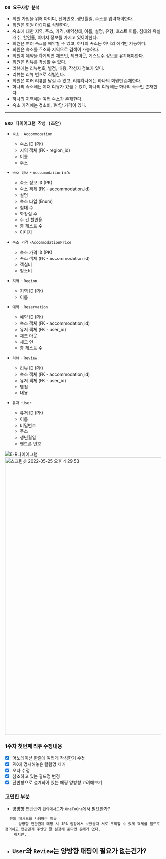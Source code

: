 ### `DB 요구사항 분석`

- 회원 가입을 위해 아이디, 전화번호, 생년월일, 주소를 입력해야한다.
- 회원은 회원 아이디로 식별한다.
- 숙소에 대한 지역, 주소, 가격, 예약상태, 이름, 설명, 유형, 호스트 이름, 침대와 욕실 개수, 할인률, 이미지 정보를 가지고 있어야한다.
- 회원은 여러 숙소를 예약할 수 있고, 하나의 숙소는 하나의 예약만 가능하다.
- 회원은 숙소를 주소와 지역으로 검색이 가능하다.
- 회원이 예약을 하게되면 체크인, 체크아웃, 게스트수 정보를 유지해야한다.
- 회원은 리뷰를 작성할 수 있다.
- 리뷰에는 리뷰번호, 별점, 내용, 작성자 정보가 있다.
- 리뷰는 리뷰 번호로 식별한다.
- 회원은 여러 리뷰를 남길 수 있고, 리뷰하나에는 하나의 회원만 존재한다.
- 하나의 숙소에는 여러 리뷰가 있을수 있고, 하나의 리뷰에는 하나의 숙소만 존재한다.
- 하나의 지역에는 여러 숙소가 존재한다.
- 숙소 가격에는 청소비, 1박당 가격이 있다.

---

### `ERD 다이어그램 작성 (초안)`
- `숙소` - `Accommodation`
  - 숙소 ID (PK)
  - 지역 객체 (FK - region_id)
  - 이름
  - 주소


- `숙소 정보` - `AccoomodationInfo`
  - 숙소 정보 ID (PK)
  - 숙소 객체 (FK - accommodation_id)
  - 설명
  - 숙소 타입 (Enum)
  - 침대 수
  - 화장실 수
  - 주 간 할인율
  - 총 게스트 수
  - 이미지


- `숙소 가격` -`AccommodationPrice`
  - 숙소 가격 ID (PK)
  - 숙소 객체 (FK - accommodation_id)
  - 객실비
  - 청소비


- `지역` - `Region`
  - 지역 ID (PK)
  - 이름


- `예약` - `Reservation`
  - 예약 ID (PK)
  - 숙소 객체 (FK - accommodation_id)
  - 유저 객체 (FK - user_id)
  - 체크 아웃
  - 체크 인
  - 총 게스트 수


- `리뷰` - `Review`
  - 리뷰 ID (PK)
  - 숙소 객체 (FK - accommodation_id)
  - 유저 객체 (FK - user_id)
  - 별점
  - 내용


- `유저` -`User`
  - 유저 ID (PK)
  - 이름
  - 비밀번호
  - 주소
  - 생년월일
  - 핸드폰 번호

![E-R다이어그램](https://user-images.githubusercontent.com/79444040/170203077-182d0523-126d-4ef7-bf13-e2959fd7c141.png)
<img width="900" alt="스크린샷 2022-05-25 오후 4 29 53" src="https://user-images.githubusercontent.com/79444040/170205968-a5d65211-1077-4ab3-9cc5-ef006a0576fa.png">

### 1주차 첫번째 리뷰 수정내용

- [x] 어노테이션 한줄에 여러개 작성한거 수정
- [x] PK에 명시해놓은 컬럼명 제거
- [x] 오타 수정
- [x] 참조하고 있는 필드명 변경
- [x] 단반향으로 설계되어 있는 매핑 양방향 고려해보기

### 고민한 부분

- 양뱡향 연관관계 `편의메서드`가 `OneToOne`에서 필요한가?

```text
  편의 메서드를 사용하는 이유
    - 양뱡향 연관관계 매핑 시 JPA 입장에서 보았을때 서로 조회할 수 있게 객체를 필드로 정의하고 연관관계 주인만 잘 설정해 준다면 문제가 없다. 
    하지만,
```

- `User`와 `Review`는 양방향 매핑이 필요가 없는건가?
  - 
